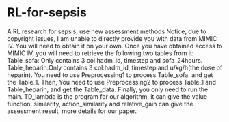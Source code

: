 # RL-for-sepsis
A RL research for sepsis, use new assessment methods
Notice, due to copyright issues, I am unable to directly provide you with data from MIMIC IV. You will need to obtain it on your own. Once you have obtained access to MIMIC IV, you will need to retrieve the following two tables from it:
Table_sofa: Only contains 3 col:hadm_id, timestep and sofa_24hours.
Table_heparin:Only contains 3 col:hadm_id, timestep and u/kg/h(the dose of heparin).
You need to use Preprocessing1 to process Table_sofa, and get the Table_1.
Then, You need to use Preprocessing2 to process Table_1 and Table_heparin, and get the Table_data.
Finally, you only need to run the main.
TD_lambda is the program for our algorithm, it can give the value function.
similarity, action_similarity and relative_gain can give the assessment result, more details for our paper.
